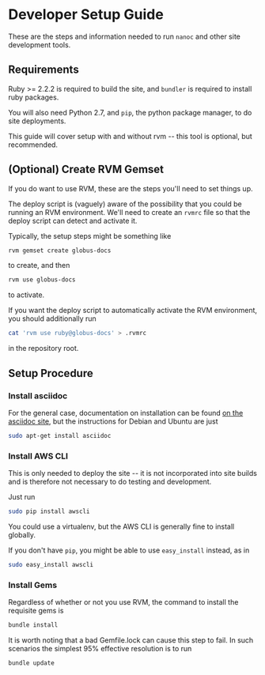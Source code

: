 # Developer Setup Guide

These are the steps and information needed to run `nanoc` and other site
development tools.

## Requirements

Ruby >= 2.2.2 is required to build the site, and `bundler` is required to
install ruby packages.

You will also need Python 2.7, and `pip`, the python package manager, to do site
deployments.

This guide will cover setup with and without rvm -- this tool is optional, but
recommended.

## (Optional) Create RVM Gemset

If you do want to use RVM, these are the steps you'll need to set things up.

The deploy script is (vaguely) aware of the possibility that you could be
running an RVM environment.
We'll need to create an `rvmrc` file so that the deploy script can detect and
activate it.

Typically, the setup steps might be something like

```sh
rvm gemset create globus-docs
```

to create, and then

```sh
rvm use globus-docs
```

to activate.

If you want the deploy script to automatically activate the RVM environment,
you should additionally run

```sh
cat 'rvm use ruby@globus-docs' > .rvmrc
```

in the repository root.

## Setup Procedure

### Install asciidoc

For the general case, documentation on installation can be found
[on the asciidoc site](http://www.methods.co.nz/asciidoc/INSTALL.html), but the
instructions for Debian and Ubuntu are just

```sh
sudo apt-get install asciidoc
```

### Install AWS CLI

This is only needed to deploy the site -- it is not incorporated into site
builds and is therefore not necessary to do testing and development.

Just run

```sh
sudo pip install awscli
```

You could use a virtualenv, but the AWS CLI is generally fine to install
globally.

If you don't have `pip`, you might be able to use `easy_install` instead, as in

```sh
sudo easy_install awscli
```


### Install Gems

Regardless of whether or not you use RVM, the command to install the
requisite gems is

```sh
bundle install
```

It is worth noting that a bad Gemfile.lock can cause this step to fail.
In such scenarios the simplest 95% effective resolution is to run

```sh
bundle update
```
